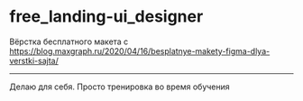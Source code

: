 # free_landing-ui_designer
Вёрстка бесплатного макета с https://blog.maxgraph.ru/2020/04/16/besplatnye-makety-figma-dlya-verstki-sajta/
____
Делаю для себя. Просто тренировка во время обучения
